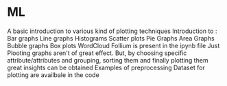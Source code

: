# ML
A basic introduction to various kind of plotting techniques
Introduction to :
   Bar graphs
   Line graphs
   Histograms
   Scatter plots
   Pie Graphs
   Area Graphs
   Bubble graphs
   Box plots
   WordCloud
   Follium is present in the ipynb file
Just Plooting graphs aren't of great effect. But, by choosing specific attribute/attributes and grouping, sorting them and finally plotting them great insights can be obtained 
Examples of preprocessing Dataset for plotting are availbale in the code
